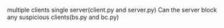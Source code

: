 multiple clients single server(client.py and server.py)
 Can the server block any suspicious clients(bs.py and bc.py)
